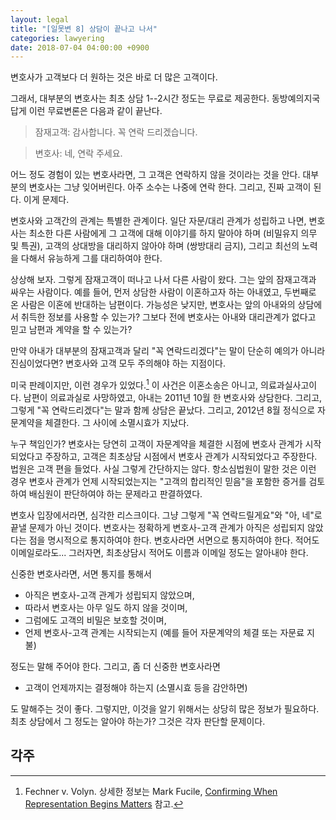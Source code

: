 ```yaml
---
layout: legal
title: "[일못변 8] 상담이 끝나고 나서"
categories: lawyering
date: 2018-07-04 04:00:00 +0900
---
```


변호사가 고객보다 더 원하는 것은 바로 더 많은 고객이다.

그래서, 대부분의 변호사는 최초 상담 1--2시간 정도는 무료로 제공한다. 동방예의지국답게 이런 무료변론은 다음과 같이 끝난다.

> 잠재고객: 감사합니다. 꼭 연락 드리겠습니다.

> 변호사: 네, 연락 주세요.

어느 정도 경험이 있는 변호사라면, 그 고객은 연락하지 않을 것이라는 것을 안다. 대부분의 변호사는 그냥 잊어버린다. 아주 소수는 나중에 연락 한다. 그리고, 진짜 고객이 된다. 이게 문제다.

변호사와 고객간의 관계는 특별한 관계이다. 일단 자문/대리 관계가 성립하고 나면, 변호사는 최소한 다른 사람에게 그 고객에 대해 이야기를 하지 말아야 하며 (비밀유지 의무 및 특권), 고객의 상대방을 대리하지 않아야 하며 (쌍방대리 금지), 그리고 최선의 노력을 다해서 유능하게 그를 대리하여야 한다. 

상상해 보자. 그렇게 잠재고객이 떠나고 나서 다른 사람이 왔다. 그는 앞의 잠재고객과 싸우는 사람이다. 예를 들어, 먼저 상담한 사람이 이혼하고자 하는 아내였고, 두번째로 온 사람은 이혼에 반대하는 남편이다. 가능성은 낮지만, 변호사는 앞의 아내와의 상담에서 취득한 정보를 사용할 수 있는가? 그보다 전에 변호사는 아내와 대리관계가 없다고 믿고 남편과 계약을 할 수 있는가?

만약 아내가 대부분의 잠재고객과 달리 "꼭 연락드리겠다"는 말이 단순히 예의가 아니라 진심이었다면? 변호사와 고객 모두 주의해야 하는 지점이다. 

미국 판례이지만, 이런 경우가 있었다.[^1] 이 사건은 이혼소송은 아니고, 의료과실사고이다. 남편이 의료과실로 사망하였고, 아내는 2011년 10월 한 변호사와 상담한다. 그리고, 그렇게 "꼭 연락드리겠다"는 말과 함께 상담은 끝났다. 그리고, 2012년 8월 정식으로 자문계약을 체결한다. 그 사이에 소멸시효가 지났다.

[^1]: Fechner v. Volyn. 상세한 정보는 Mark Fucile, [Confirming When Representation Begins Matters](https://nwsidebar.wsba.org/2018/06/28/confirming-when-representation-begins-matters/) 참고.

누구 책임인가? 변호사는 당연히 고객이 자문계약을 체결한 시점에 변호사 관계가 시작되었다고 주장하고, 고객은 최초상담 시점에서 변호사 관계가 시작되었다고 주장한다. 법원은 고객 편을 들었다. 사실 그렇게 간단하지는 않다. 항소심법원이 말한 것은 이런 경우 변호사 관계가 언제 시작되었는지는 "고객의 합리적인 믿음"을 포함한 증거를 검토하여 배심원이 판단하여야 하는 문제라고 판결하였다.

변호사 입장에서라면, 심각한 리스크이다. 그냥 그렇게 "꼭 연락드릴게요"와 "아, 네"로 끝낼 문제가 아닌 것이다. 변호사는 정확하게 변호사-고객 관계가 아직은 성립되지 않았다는 점을 명시적으로 통지하여야 한다. 변호사라면 서면으로 통지하여야 한다. 적어도 이메일로라도... 그러자면, 최초상담시 적어도 이름과 이메일 정도는 알아내야 한다.

신중한 변호사라면, 서면 통지를 통해서 

- 아직은 변호사-고객 관계가 성립되지 않았으며,
- 따라서 변호사는 아무 일도 하지 않을 것이며,
- 그럼에도 고객의 비밀은 보호할 것이며, 
- 언제 변호사-고객 관계는 시작되는지 (예를 들어 자문계약의 체결 또는 자문료 지불)

정도는 말해 주어야 한다. 그리고, 좀 더 신중한 변호사라면

- 고객이 언제까지는 결정해야 하는지 (소멸시효 등을 감안하면)

도 말해주는 것이 좋다. 그렇지만, 이것을 알기 위해서는 상당히 많은 정보가 필요하다. 최초 상담에서 그 정도는 알아야 하는가? 그것은 각자 판단할 문제이다.

## 각주

